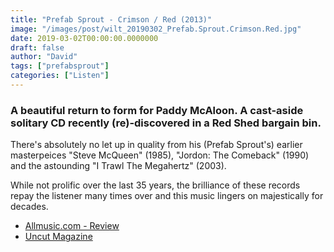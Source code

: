 ```yaml
---
title: "Prefab Sprout - Crimson / Red (2013)"
image: "/images/post/wilt_20190302_Prefab.Sprout.Crimson.Red.jpg"
date: 2019-03-02T00:00:00.0000000
draft: false
author: "David"
tags: ["prefabsprout"]
categories: ["Listen"]
---
```

### A beautiful return to form for Paddy McAloon. A cast-aside solitary CD recently (re)-discovered in a Red Shed bargain bin.

 There's absolutely no let up in quality from his (Prefab Sprout's) earlier masterpeices "Steve McQueen" (1985), "Jordon: The Comeback" (1990) and the astounding "I Trawl The Megahertz" (2003).

 While not prolific over the last 35 years, the brilliance of these records repay the listener many times over and this music lingers on majestically for decades. 

-  [Allmusic.com - Review](https://www.allmusic.com/album/crimson-red-mw0002583681)
-  [Uncut Magazine](https://www.uncut.co.uk/reviews/album/prefab-sprout-crimsonred)